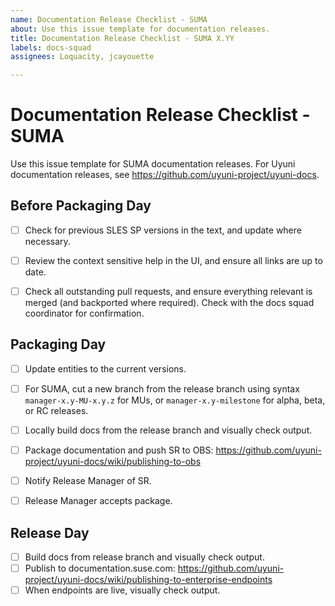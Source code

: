 ```yaml
---
name: Documentation Release Checklist - SUMA
about: Use this issue template for documentation releases.
title: Documentation Release Checklist - SUMA X.YY
labels: docs-squad
assignees: Loquacity, jcayouette

---
```


# Documentation Release Checklist - SUMA

Use this issue template for SUMA documentation releases.
For Uyuni documentation releases, see https://github.com/uyuni-project/uyuni-docs.

## Before Packaging Day

- [ ] Check for previous SLES SP versions in the text, and update where necessary.
- [ ] Review the context sensitive help in the UI, and ensure all links are up to date.
- [ ] Check all outstanding pull requests, and ensure everything relevant is merged (and backported where required).
Check with the docs squad coordinator for confirmation.


## Packaging Day

- [ ] Update entities to the current versions.
- [ ] For SUMA, cut a new branch from the release branch using syntax `manager-x.y-MU-x.y.z` for MUs, or `manager-x.y-milestone` for alpha, beta, or RC releases.
- [ ] Locally build docs from the release branch and visually check output.
- [ ] Package documentation and push SR to OBS: https://github.com/uyuni-project/uyuni-docs/wiki/publishing-to-obs
- [ ] Notify Release Manager of SR.
- [ ] Release Manager accepts package.


## Release Day

- [ ] Build docs from release branch and visually check output.
- [ ] Publish to documentation.suse.com: https://github.com/uyuni-project/uyuni-docs/wiki/publishing-to-enterprise-endpoints
- [ ] When endpoints are live, visually check output.
